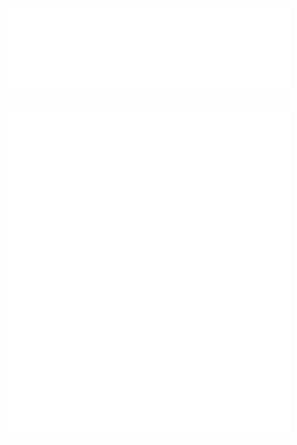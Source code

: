<h1 align="center"><img src="https://github.com/cbkinase/cbkinase/blob/main/header-image.svg" alt="Header image" /></h1>



![](https://raw.githubusercontent.com/cbkinase/github-stats/master/generated/overview.svg#gh-dark-mode-only)
![](https://raw.githubusercontent.com/cbkinase/github-stats/master/generated/overview.svg#gh-light-mode-only)


<!--
**cbkinase/cbkinase** is a ✨ _special_ ✨ repository because its `README.md` (this file) appears on your GitHub profile.

Here are some ideas to get you started:

- 🔭 I’m currently working on ...
- 🌱 I’m currently learning ...
- 👯 I’m looking to collaborate on ...
- 🤔 I’m looking for help with ...
- 💬 Ask me about ...
- 📫 How to reach me: ...
- 😄 Pronouns: ...
- ⚡ Fun fact: ...
-->
